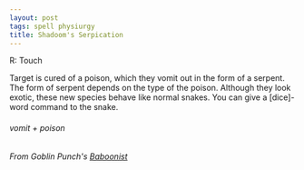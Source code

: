 ```yaml
---
layout: post
tags: spell physiurgy
title: Shadoom's Serpication
---
```

R: Touch

Target is cured of a poison, which they vomit out in the form of a serpent.  The form of serpent depends on the type of the poison.  Although they look exotic, these new species behave like normal snakes. You can give a [dice]-word command to the snake.
 
###### vomit + poison
###### From Goblin Punch's [Baboonist](https://goblinpunch.blogspot.com/2019/07/new-wizard-baboonist.html)
